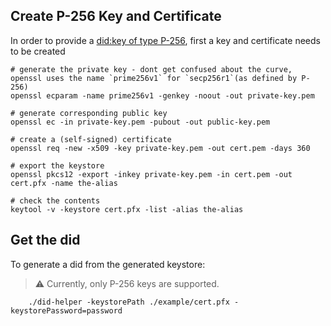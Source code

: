 ## Create P-256 Key and Certificate

In order to provide a [did:key of type P-256](https://w3c-ccg.github.io/did-method-key/#p-256), first a key and certificate needs to be created

```shell
# generate the private key - dont get confused about the curve, openssl uses the name `prime256v1` for `secp256r1`(as defined by P-256)
openssl ecparam -name prime256v1 -genkey -noout -out private-key.pem

# generate corresponding public key
openssl ec -in private-key.pem -pubout -out public-key.pem

# create a (self-signed) certificate
openssl req -new -x509 -key private-key.pem -out cert.pem -days 360

# export the keystore
openssl pkcs12 -export -inkey private-key.pem -in cert.pem -out cert.pfx -name the-alias

# check the contents
keytool -v -keystore cert.pfx -list -alias the-alias
```

## Get the did

To generate a did from the generated keystore:

> :warning: Currently, only P-256 keys are supported.

```shell
    ./did-helper -keystorePath ./example/cert.pfx -keystorePassword=password
``` 